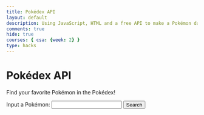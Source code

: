 ```yaml
---
title: Pokédex API
layout: default
description: Using JavaScript, HTML and a free API to make a Pokémon database.
comments: true
hide: true
courses: { csa: {week: 2} }
type: hacks
---
```


# Pokédex API

Find your favorite Pokémon in the Pokédex!

Input a Pokémon: <input id="search_box" type="text" width="100"> <button id="search_button" onclick="fetchData()">Search</button>

<div id="loading" style="display:none;"></div>
<div id="big_container" style="display:none;">
    <div id="base_data" class="info_container">
        <div id="images" class="info_container">
            <div id="image_n" class="poke_image">
                <!--NORMAL IMAGE HERE-->
            </div>
            <div id="image_s" class="poke_image">
                <!--SHINY IMAGE HERE-->
            </div>
        </div>
        <div id="basic_info" style="width:340px;border: 2px solid white; margin: 5px; line-height: 0.8; text-align: center;">
            <h3 id="poke_name_header"><!--POKEMON NAME HERE--></h3>
            <h4 id="species_box"></h4>
            <div id="typing_box" style="display: flex; justify-content:center;"></div>
            <div id="evolution_box"></div>
            <div id="pokedex_entry_box" style="margin: 5px; line-height: 1;">
                <!--POKEDEX ENTRY HERE-->
            </div>
            <button id="new_entry_button" onclick="generateEntry()" style="margin-bottom: 5px;">Generate New Entry</button>
        </div>
    </div>
    <div id="stats_data" class="info_container" width="600" style="display:block;">
        <h4 id="stats_header" style="text-align: center;">BASE STATS</h4>
        <div id="base_stats_bars" style="display: block; margin: 5px;">
            <div id="hp" class="stat_box"></div>
            <div id="attack" class="stat_box"></div>
            <div id="defense" class="stat_box"></div>
            <div id="special-attack" class="stat_box"></div>
            <div id="special-defense" class="stat_box"></div>
            <div id="speed" class="stat_box"></div>
        </div>
    </div>
</div>

<style>
    #big_container {
        width: 600px;
        border: 2px solid white;
    }

    .info_container {
        display: flex;
        justify-content: space-around;
        border: 2px solid white;
        margin: 5px;
    }

    .poke_image {
        margin: 5px;
        width: 100px;
        text-align: center;
    }

    .type {
        border: 1px solid #333;
        padding: 2px;
        margin: 2px;
        border-radius: 5px;
        color: #fff;
        font-size: 14px;
        text-align: center;
        text-shadow: 2px 2px 4px rgba(0, 0, 0, 0.5);
    }

    .stat_box {
        text-align: center;
        text-shadow: 2px 2px 4px rgba(0, 0, 0, 1);
        border: 1px solid black;
        white-space: nowrap;
    }
</style>

<script src="https://code.jquery.com/jquery-3.6.0.min.js"></script>

<script>
    // disable flowers
    flowerDisable = true;

    // pokemon name input
    const pokeSearch = document.getElementById("search_box");
    pokeSearch.addEventListener("keydown", enterHandler);

    // colors for typings
    const typeColors = {
        "normal": "#A8A77A",
        "fire": "#EE8130",
        "water": "#6390F0",
        "electric": "#F7D02C",
        "grass": "#7AC74C",
        "ice": "#96D9D6",
        "fighting": "#C22E28",
        "poison": "#A33EA1",
        "ground": "#E2BF65",
        "flying": "#A98FF3",
        "psychic": "#F95587",
        "bug": "#A6B91A",
        "rock": "#B6A136",
        "ghost": "#735797",
        "steel": "#B7B7CE",
        "dragon": "#6F35FC",
        "dark": "#705746",
        "fairy": "#D685AD"
    };

    const statConversion = {
        "hp": "HP",
        "attack":"Att",
        "defense":"Def",
        "special-attack":"SpA",
        "special-defense":"SpD",
        "speed":"Spe"
    };

    // establishing global variables
    const loadingBox = document.getElementById("loading");
    var movesArray = [];
    var defaultData = [];
    var speciesData = [];
    var evolutionData = [];

    // handle presses to enter key
    function enterHandler(event) {
        if (event.keyCode === 13) {
            fetchData(); // if enter is pressed in input button, the fetchData runs
        }
    }

    // USING POKEAPI
    // function to fetch data based on user input
    function fetchData() {
        // don't show big container yet
        // document.getElementById("big_container").style.display = "none";
        //jQuery
        $("#big_container").hide();
        loadingBox.style.display = "block";
        loadingBox.innerHTML = "Loading...";

        // prepare fetch options
        var url = "https://pokeapi.co/api/v2/pokemon/" + pokeSearch.value.toLowerCase();
        var options = {
            method: 'GET',
            mode: 'cors',
            cache: 'default',
            credentials: 'omit',
            headers: {
                'Content-Type': 'application/json'
            },
        };

        // fetch the API
        fetch(url, options)
            .then(response => {
                // check for response errors
                if (response.status !== 200) {
                    var errorMsg = 'Database response error: ' + response.status;
                    console.log(errorMsg);
                    loadingBox.innerHTML = "Your Pokémon couldn't be found! Make sure you've spelled its name right.";
                }
                // valid response will have JSON data
                response.json().then(data => {
                    console.log(data);
                    defaultData = data;
                    fetch(defaultData["species"]["url"], options).then(response => {
                        response.json().then(data => {
                            console.log(data);
                            speciesData = data;
                            fetch(speciesData["evolution_chain"]["url"], options).then(response => {
                                response.json().then(data => {
                                    console.log(data);
                                    evolutionData = data;

                                    // image boxes
                                    var pokeImgN = document.createElement("img"); // normal image
                                    var pokeImgS = document.createElement("img"); // shiny image
                                    pokeImgN.src = defaultData["sprites"]["front_default"]; // normal image source
                                    pokeImgS.src = defaultData["sprites"]["front_shiny"]; // shiny image source
                                    document.getElementById("image_n").innerHTML = "<figcaption>Normal Sprite</figcaption>";
                                    document.getElementById("image_s").innerHTML = "<figcaption>Shiny Sprite</figcaption>";
                                    document.getElementById("image_n").appendChild(pokeImgN);
                                    document.getElementById("image_s").appendChild(pokeImgS);

                                    // basic data box
                                    var pokeName = defaultData["name"]; // lowercase name of pokemon
                                    var pokeId = defaultData["id"]; // pokedex id number
                                    for (entry of speciesData["genera"]) {
                                        if (entry["language"]["name"] == "en") {
                                            var pokeSpecies = entry["genus"];
                                            break;
                                        }
                                    }
                                    var pokeTypes = []; // types data
                                    for (type of defaultData["types"]) {
                                        pokeTypes.push(type["type"]["name"]);
                                    }
                                    document.getElementById("typing_box").innerHTML = "";
                                    for (type of pokeTypes) {
                                        var typeIcon = document.createElement("div");
                                        typeIcon.setAttribute("class", "type");
                                        typeIcon.style.backgroundColor = typeColors[type];
                                        typeIcon.innerHTML = type.charAt(0).toUpperCase() + type.slice(1);
                                        document.getElementById("typing_box").appendChild(typeIcon);
                                    }
                                    //document.getElementById("poke_name_header").innerHTML = pokeName.toUpperCase() + " (#" + pokeId.toString() + ")";
                                    // jQuery
                                    $("#poke_name_header").html(`${pokeName.toUpperCase()} (#${pokeId})`);
                                    document.getElementById("species_box").innerHTML = pokeSpecies;
                                    if (speciesData["evolves_from_species"]) {
                                        var evolvesFrom = "The evolved form of " + speciesData["evolves_from_species"]["name"].charAt(0).toUpperCase() + speciesData["evolves_from_species"]["name"].slice(1) + ".";
                                    } else {
                                        var evolvesFrom = "Unevolved Pokémon.";
                                    }
                                    document.getElementById("evolution_box").innerHTML = evolvesFrom;
                                    generateEntry();

                                    // stats box
                                    for (stat of defaultData["stats"]) {
                                        var statContainer = document.getElementById(stat["stat"]["name"]);
                                        // jQuery
                                        $(statContainer).css("width", `${stat["base_stat"] * 2}px`);
                                        statContainer.style.backgroundColor = valueToColor(stat["base_stat"]);
                                        statContainer.innerHTML = statConversion[stat["stat"]["name"]] + ": " + String(stat["base_stat"]);
                                    }
                                    loadingBox.style.display = "none";
                                    loadingBox.innerHTML = "";
                                    // document.getElementById("big_container").style.display = "block";
                                    $("#big_container").show();
                                })
                            })
                        })
                    })
                })
            })
            .catch(err => {
                console.error(err);
                loadingBox.innerHTML = "Your Pokémon couldn't be found! Make sure you've spelled its name right.";
            });
    }

    function generateEntry() {
        var selecting = true;
        while (selecting) {
            var chosenEntry = speciesData["flavor_text_entries"][Math.floor(Math.random() * speciesData["flavor_text_entries"].length)];
            if (chosenEntry["language"]["name"] == "en") {
                selecting = false;
            }
        }
        var entryText = chosenEntry["flavor_text"].replace(/\n/g, ' ');
        console.log(entryText);
        document.getElementById("pokedex_entry_box").innerHTML = entryText;
    }
    // fetchData();

    function valueToColor(value) {
        // Map the value to a hue between 0 (green) and 120 (red) degrees
        const hue = (value / 140) * 120;
        
        // Convert HSV to RGB
        const saturation = 100; // You can adjust this value as needed
        const lightness = 50;  // You can adjust this value as needed

        const c = (1 - Math.abs((2 * lightness) - 100) / 100) * saturation / 100;
        const x = c * (1 - Math.abs((hue / 60) % 2 - 1));
        const m = lightness / 100 - c / 2;

        let r, g, b;
        if (0 <= hue && hue < 60) {
            r = c;
            g = x;
            b = 0;
        } else if (60 <= hue && hue < 120) {
            r = x;
            g = c;
            b = 0;
        } else {
            r = 0;
            g = x;
            b = c;
        }

        r = Math.round((r + m) * 255);
        g = Math.round((g + m) * 255);
        b = Math.round((b + m) * 255);

        return `rgb(${r}, ${g}, ${b})`;
    }
</script>